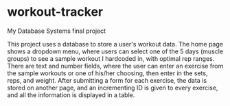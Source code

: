 # workout-tracker
My Database Systems final project

This project uses a database to store a user's workout data. The home page shows a dropdown menu, where users can select one of the 5 days (muscle groups) to see a sample workout I hardcoded in, with optimal rep ranges. There are text and number fields, where the user can enter an exercise from the sample workouts or one of his/her choosing, then enter in the sets, reps, and weight. After submitting a form for each exercise, the data is stored on another page, and an incrementing ID is given to every exercise, and all the information is displayed in a table. 
